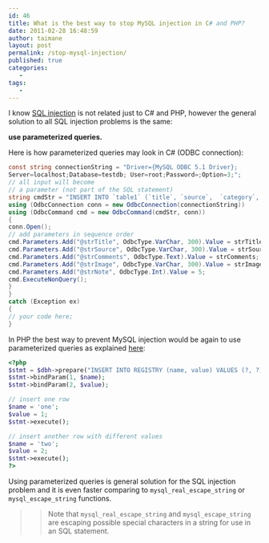 ```yaml
---
id: 46
title: What is the best way to stop MySQL injection in C# and PHP?
date: 2011-02-28 16:48:59
author: taimane
layout: post
permalink: /stop-mysql-injection/
published: true
categories:
   -
tags:
   -
---
```

I know [SQL injection](http://en.wikipedia.org/wiki/SQL_injection) is not related just to C# and PHP, however the general solution to all SQL injection problems is the same: 

**use parameterized queries.**

Here is how parameterized queries may look in C# (ODBC connection):
```c#
const string connectionString = "Driver={MySQL ODBC 5.1 Driver};
Server=localhost;Database=testdb; User=root;Password=;Option=3;";
// all input will become
// a parameter (not part of the SQL statement)
string cmdStr = "INSERT INTO `table1` (`title`, `source`,  `category`, `occasion`, `comment`, `image`, `note`) " + "VALUES(?, ?, '', '', ?, ?, ?)";
using (OdbcConnection conn = new OdbcConnection(connectionString))
using (OdbcCommand cmd = new OdbcCommand(cmdStr, conn))
{
conn.Open();
// add parameters in sequence order
cmd.Parameters.Add("@strTitle", OdbcType.VarChar, 300).Value = strTitle;
cmd.Parameters.Add("@strSource", OdbcType.VarChar, 300).Value = strSource;
cmd.Parameters.Add("@strComments", OdbcType.Text).Value = strComments;
cmd.Parameters.Add("@strImage", OdbcType.VarChar, 300).Value = strImage;
cmd.Parameters.Add("@strNote", OdbcType.Int).Value = 5;
cmd.ExecuteNonQuery();
}
}
catch (Exception ex)
{
// your code here;
}
```
In PHP the best way to prevent MySQL injection would be again to use parameterized queries as explained [here](http://us2.php.net/manual/en/pdo.prepared-statements.php): 

```php
<?php
$stmt = $dbh->prepare("INSERT INTO REGISTRY (name, value) VALUES (?, ?)");
$stmt->bindParam(1, $name);
$stmt->bindParam(2, $value);

// insert one row
$name = 'one';
$value = 1;
$stmt->execute();

// insert another row with different values
$name = 'two';
$value = 2;
$stmt->execute();
?>
```
Using parameterized queries is general solution for the SQL injection problem and it is even faster comparing to `mysql_real_escape_string` or `mysql_escape_string` functions. 

>> Note that `mysql_real_escape_string` and `mysql_escape_string` are escaping possible special characters in a string for use in an SQL statement.  
